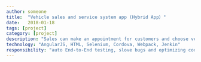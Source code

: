 ```yaml
---
author: someone
title:  "Vehicle sales and service system app (Hybrid App）"
date:   2018-01-18
tags: [project]
category: [project]
description: "Sales can make an appointment for customers and choose vehicle to do the futhermore service in app"
technology: "AngularJS, HTML, Selenium, Cordova, Webpack, Jenkin"
responsibility: "auto End-to-End testing, slove bugs and optimizing code"
---
```


